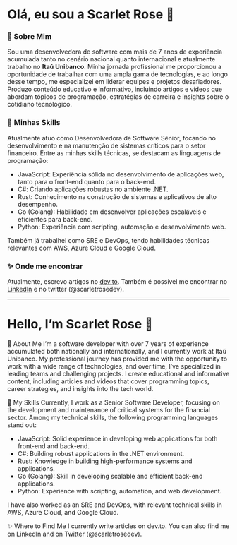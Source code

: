 <h1>Olá, eu sou a Scarlet Rose 👋</h1>

### **🌟 Sobre Mim**

Sou uma desenvolvedora de software com mais de 7 anos de experiência acumulada tanto no cenário nacional quanto internacional e atualmente trabalho no **Itaú Unibanco**. Minha jornada profissional me proporcionou a oportunidade de trabalhar com uma ampla gama de tecnologias, e ao longo desse tempo, me especializei em liderar equipes e projetos desafiadores. Produzo conteúdo educativo e informativo, incluindo artigos e vídeos que abordam tópicos de programação, estratégias de carreira e insights sobre o cotidiano tecnológico.

### 🚀 **Minhas Skills**

Atualmente atuo como Desenvolvedora de Software Sênior, focando no desenvolvimento e na manutenção de sistemas críticos para o setor financeiro. Entre as minhas skills técnicas, se destacam as linguagens de programação:

- JavaScript: Experiência sólida no desenvolvimento de aplicações web, tanto para o front-end quanto para o back-end.
- C#: Criando aplicações robustas no ambiente .NET.
- Rust: Conhecimento na construção de sistemas e aplicativos de alto desempenho.
- Go (Golang): Habilidade em desenvolver aplicações escaláveis e eficientes para back-end.
- Python: Experiência com scripting, automação e desenvolvimento web.

Também já trabalhei como SRE e DevOps, tendo habilidades técnicas relevantes com AWS, Azure Cloud e Google Cloud.

### ✨ **Onde me encontrar**

Atualmente, escrevo artigos no [dev.to](https://dev.to/scarlet). Também é possível me encontrar no [LinkedIn](https://br.linkedin.com/in/scarletrose) e no twitter (@scarletrosedev).

<hr>

<h1>Hello, I’m Scarlet Rose 👋</h1>

🌟 About Me
I’m a software developer with over 7 years of experience accumulated both nationally and internationally, and I currently work at Itaú Unibanco. My professional journey has provided me with the opportunity to work with a wide range of technologies, and over time, I’ve specialized in leading teams and challenging projects. I create educational and informative content, including articles and videos that cover programming topics, career strategies, and insights into the tech world.

🚀 My Skills
Currently, I work as a Senior Software Developer, focusing on the development and maintenance of critical systems for the financial sector. Among my technical skills, the following programming languages stand out:

- JavaScript: Solid experience in developing web applications for both front-end and back-end.
- C#: Building robust applications in the .NET environment.
- Rust: Knowledge in building high-performance systems and applications.
- Go (Golang): Skill in developing scalable and efficient back-end applications.
- Python: Experience with scripting, automation, and web development.

I have also worked as an SRE and DevOps, with relevant technical skills in AWS, Azure Cloud, and Google Cloud.

✨ Where to Find Me
I currently write articles on dev.to. You can also find me on LinkedIn and on Twitter (@scarletrosedev).
